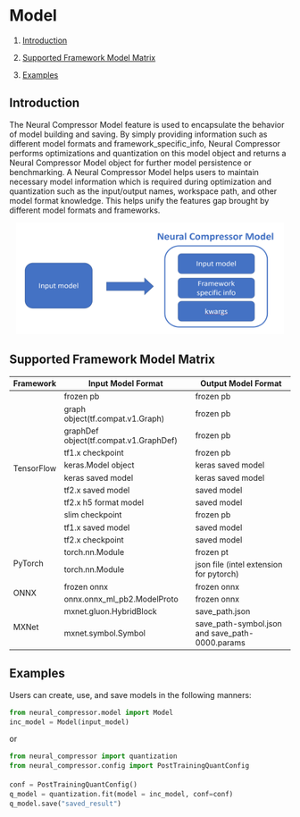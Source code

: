 Model
=====

1. [Introduction](#introduction)

2. [Supported Framework Model Matrix](#supported-framework-model-matrix)

3. [Examples](#examples)


## Introduction

The Neural Compressor Model feature is used to encapsulate the behavior of model building and saving. By simply providing information such as different model formats and framework_specific_info, Neural Compressor performs optimizations and quantization on this model object and returns a Neural Compressor Model object for further model persistence or benchmarking. A Neural Compressor Model helps users to maintain necessary model information which is required during optimization and quantization such as the input/output names, workspace path, and other model format knowledge. This helps unify the features gap brought by different model formats and frameworks.  
<a target="_blank" href="./imgs/inc_model.png" text-align:center>
    <center> 
        <img src="./imgs/model.png" alt="Architecture" width=480 height=200> 
    </center>
</a>


## Supported Framework Model Matrix

<table>
    <thead>
        <tr>
            <th>Framework</th>
            <th>Input Model Format</th>
            <th>Output Model Format</th>
        </tr>
    </thead>
    <tbody>
        <tr>
            <td rowspan=11>TensorFlow</td>
            <td>frozen pb</td>
            <td>frozen pb</td>
        </tr>
        <tr>
            <td>graph object(tf.compat.v1.Graph)</td>
            <td>frozen pb</td>
        </tr>
        <tr>
            <td>graphDef object(tf.compat.v1.GraphDef)</td>
            <td>frozen pb</td>
        </tr>
        <tr>
            <td>tf1.x checkpoint</td>
            <td>frozen pb</td>
        </tr>
        <tr>
            <td>keras.Model object</td>
            <td>keras saved model</td>
        </tr>
        <tr>
            <td>keras saved model</td>
            <td>keras saved model</td>
        </tr>
        <tr>
            <td>tf2.x saved model</td>
            <td>saved model</td>
        </tr>
        <tr>
            <td>tf2.x h5 format model</td>
            <td>saved model</td>
        </tr>
        <tr>
            <td>slim checkpoint</td>
            <td>frozen pb</td>
        </tr>
        <tr>
            <td>tf1.x saved model</td>
            <td>saved model</td>
        </tr>
        <tr>
            <td>tf2.x checkpoint</td>
            <td>saved model</td>
        </tr>
        <tr>
            <td rowspan=2>PyTorch</td>
            <td>torch.nn.Module</td>
            <td>frozen pt</td>
        </tr>
        <tr>
            <td>torch.nn.Module</td>
            <td>json file (intel extension for pytorch)</td>
        </tr>
        <tr>
            <td rowspan=2>ONNX</td>
            <td>frozen onnx</td>
            <td>frozen onnx</td>
        </tr>
        <tr>
            <td>onnx.onnx_ml_pb2.ModelProto</td>
            <td>frozen onnx</td>
        </tr>
        <tr>
            <td rowspan=2>MXNet</td>
            <td>mxnet.gluon.HybridBlock</td>
            <td>save_path.json</td>
        </tr>
        <tr>
            <td>mxnet.symbol.Symbol</td>
            <td>save_path-symbol.json and save_path-0000.params</td>
        </tr>
    </tbody>
</table>


## Examples

Users can create, use, and save models in the following manners:

```python
from neural_compressor.model import Model
inc_model = Model(input_model)
```

or

```python
from neural_compressor import quantization
from neural_compressor.config import PostTrainingQuantConfig

conf = PostTrainingQuantConfig()
q_model = quantization.fit(model = inc_model, conf=conf)
q_model.save("saved_result")
```
